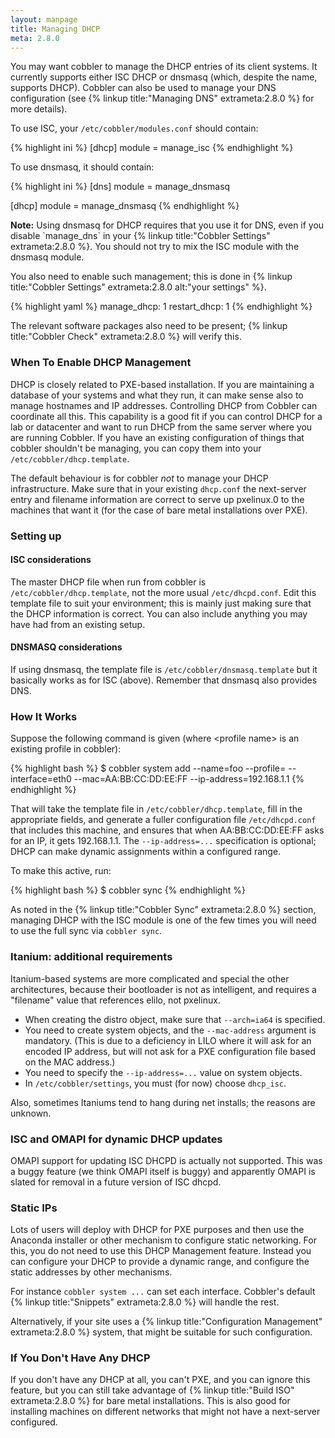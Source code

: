 ```yaml
---
layout: manpage
title: Managing DHCP
meta: 2.8.0
---
```


You may want cobbler to manage the DHCP entries of its client systems. It currently supports either ISC DHCP or dnsmasq (which, despite the name, supports DHCP). Cobbler can also be used to manage your DNS configuration (see {% linkup title:"Managing DNS" extrameta:2.8.0 %} for more details).

To use ISC, your `/etc/cobbler/modules.conf` should contain:

{% highlight ini %}
[dhcp]
module = manage_isc
{% endhighlight %}

To use dnsmasq, it should contain:

{% highlight ini %}
[dns]
module = manage_dnsmasq

[dhcp]
module = manage_dnsmasq
{% endhighlight %}

<div class="alert alert-info alert-block"><b>Note:</b> Using dnsmasq for DHCP requires that you use it for DNS, even if you disable `manage_dns` in your {% linkup title:"Cobbler Settings" extrameta:2.8.0 %}. You should not try to mix the ISC module with the dnsmasq module.</div>

You also need to enable such management; this is done in {% linkup title:"Cobbler Settings" extrameta:2.8.0 alt:"your settings" %}.

{% highlight yaml %}
manage_dhcp: 1
restart_dhcp: 1
{% endhighlight %}

The relevant software packages also need to be present; {% linkup title:"Cobbler Check" extrameta:2.8.0 %} will verify this.

### When To Enable DHCP Management

DHCP is closely related to PXE-based installation.  If you are maintaining a database of your systems and what they run, it can make sense also to manage hostnames and IP addresses. Controlling DHCP from Cobbler can coordinate all this. This capability is a good fit if you can control DHCP for a lab or datacenter and want to run DHCP from the same server where you are running Cobbler. If you have an existing configuration of things that cobbler shouldn't be managing, you can copy them into your `/etc/cobbler/dhcp.template`.

The default behaviour is for cobbler _not_ to manage your DHCP infrastructure. Make sure that in your existing `dhcp.conf` the next-server entry and filename information are correct to serve up pxelinux.0 to the machines that want it (for the case of bare metal installations over PXE).

### Setting up

#### ISC considerations

The master DHCP file when run from cobbler is `/etc/cobbler/dhcp.template`, not the more usual `/etc/dhcpd.conf`. Edit this template file to suit your environment; this is mainly just making sure that the DHCP information is correct. You can also include anything you may have had from an existing setup.

#### DNSMASQ considerations

If using dnsmasq, the template file is `/etc/cobbler/dnsmasq.template` but it basically works as for ISC (above). Remember that dnsmasq also provides DNS.

### How It Works

Suppose the following command is given (where &lt;profile name&gt; is an existing profile in cobbler):

{% highlight bash %}
$ cobbler system add --name=foo --profile=<profile name> 
  --interface=eth0 --mac=AA:BB:CC:DD:EE:FF --ip-address=192.168.1.1
{% endhighlight %}

That will take the template file in `/etc/cobbler/dhcp.template`, fill in the appropriate fields, and generate a fuller configuration file `/etc/dhcpd.conf` that includes this machine, and ensures that when AA:BB:CC:DD:EE:FF asks for an IP, it gets 192.168.1.1. The `--ip-address=...` specification is optional; DHCP can make dynamic assignments within a configured range.

To make this active, run:

{% highlight bash %}
$ cobbler sync
{% endhighlight %}

As noted in the {% linkup title:"Cobbler Sync" extrameta:2.8.0 %} section, managing DHCP with the ISC module is one of the few times you will need to use the full sync via `cobbler sync`.

### Itanium: additional requirements

Itanium-based systems are more complicated and special the other architectures, because their bootloader is not as intelligent, and requires a "filename" value that references elilo, not pxelinux.

* When creating the distro object, make sure that `--arch=ia64` is specified.
* You need to create system objects, and the `--mac-address` argument is mandatory. (This is due to a deficiency in LILO where it will ask for an encoded IP address, but will not ask for a PXE configuration file based on the MAC address.)
* You need to specify the `--ip-address=...` value on system objects.
* In `/etc/cobbler/settings`, you must (for now) choose `dhcp_isc`.

Also, sometimes Itaniums tend to hang during net installs; the reasons are unknown.

### ISC and OMAPI for dynamic DHCP updates

OMAPI support for updating ISC DHCPD is actually not supported.  This was a buggy feature (we think OMAPI itself is buggy) and apparently OMAPI is slated for removal in a future version of ISC dhcpd.

### Static IPs

Lots of users will deploy with DHCP for PXE purposes and then use the Anaconda installer or other mechanism to configure static networking.  For this, you do not need to use this DHCP Management feature. Instead you can configure your DHCP to provide a dynamic range, and configure the static addresses by other mechanisms.

For instance `cobbler system ...` can set each interface.  Cobbler's default {% linkup title:"Snippets" extrameta:2.8.0 %} will handle the rest.

Alternatively, if your site uses a {% linkup title:"Configuration Management" extrameta:2.8.0 %} system, that might be suitable for such configuration.

### If You Don't Have Any DHCP

If you don't have any DHCP at all, you can't PXE, and you can ignore this feature, but you can still take advantage of {% linkup title:"Build ISO" extrameta:2.8.0 %} for bare metal installations.  This is also good for installing machines on different networks that might not have a next-server configured.
